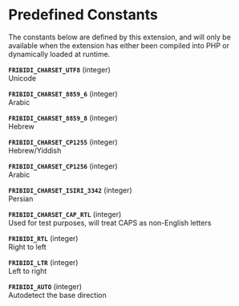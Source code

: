 Predefined Constants
====================

The constants below are defined by this extension, and will only be
available when the extension has either been compiled into PHP or
dynamically loaded at runtime.

**`FRIBIDI_CHARSET_UTF8`** (<span class="type">integer</span>)  
<span class="simpara"> Unicode </span>

**`FRIBIDI_CHARSET_8859_6`** (<span class="type">integer</span>)  
<span class="simpara"> Arabic </span>

**`FRIBIDI_CHARSET_8859_8`** (<span class="type">integer</span>)  
<span class="simpara"> Hebrew </span>

**`FRIBIDI_CHARSET_CP1255`** (<span class="type">integer</span>)  
<span class="simpara"> Hebrew/Yiddish </span>

**`FRIBIDI_CHARSET_CP1256`** (<span class="type">integer</span>)  
<span class="simpara"> Arabic </span>

**`FRIBIDI_CHARSET_ISIRI_3342`** (<span class="type">integer</span>)  
<span class="simpara"> Persian </span>

**`FRIBIDI_CHARSET_CAP_RTL`** (<span class="type">integer</span>)  
<span class="simpara"> Used for test purposes, will treat CAPS as
non-English letters </span>

**`FRIBIDI_RTL`** (<span class="type">integer</span>)  
<span class="simpara"> Right to left </span>

**`FRIBIDI_LTR`** (<span class="type">integer</span>)  
<span class="simpara"> Left to right </span>

**`FRIBIDI_AUTO`** (<span class="type">integer</span>)  
<span class="simpara"> Autodetect the base direction </span>
